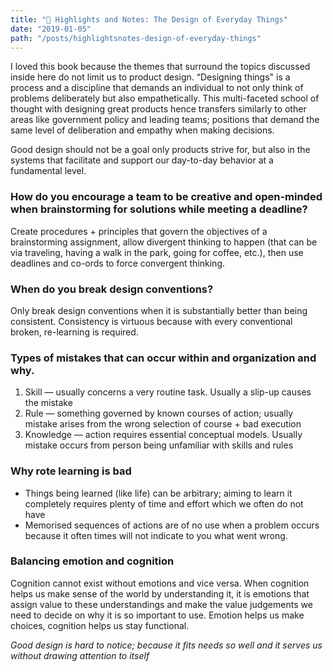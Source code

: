 ```yaml
---
title: "📝 Highlights and Notes: The Design of Everyday Things"
date: "2019-01-05"
path: "/posts/highlightsnotes-design-of-everyday-things"
---
```


I loved this book because the themes that surround the topics discussed inside here do not limit us to product design. “Designing things" is a process and a discipline that demands an individual to not only think of problems deliberately but also empathetically. This multi-faceted school of thought with designing great products hence transfers similarly to other areas like government policy and leading teams; positions that demand the same level of deliberation and empathy when making decisions.

Good design should not be a goal only products strive for, but also in the systems that facilitate and support our day-to-day behavior at a fundamental level.


### How do you encourage a team to be creative and open-minded when brainstorming for solutions while meeting a deadline?

Create procedures + principles that govern the objectives of a brainstorming assignment, allow divergent thinking to happen (that can be via traveling, having a walk in the park, going for coffee, etc.), then use deadlines and co-ords to force convergent thinking.

### When do you break design conventions?

Only break design conventions when it is substantially better than being consistent. Consistency is virtuous because with every conventional broken, re-learning is required.


### Types of mistakes that can occur within and organization and why.

1. Skill — usually concerns a very routine task. Usually a slip-up causes the mistake
2. Rule — something governed by known courses of action; usually mistake arises from the wrong  selection of course + bad execution
3. Knowledge — action requires essential conceptual models. Usually mistake occurs from person being unfamiliar with skills and rules 

### Why rote learning is bad
* Things being learned (like life) can be arbitrary; aiming to learn it completely requires plenty of time and effort which we often do not have
* Memorised sequences of actions are of no use when a problem occurs because it often times will not indicate to you what went wrong.

### Balancing emotion and cognition
Cognition cannot exist without emotions and vice versa. When cognition helps us make sense of the world by understanding it, it is emotions that assign value to these understandings and make the value judgements we need to decide on why it is so important to use. Emotion helps us make choices, cognition helps us stay functional.


_Good design is hard to notice; because it fits needs so well and it serves us without drawing attention to itself_